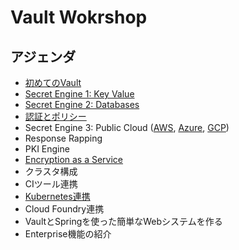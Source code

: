 # Vault Wokrshop

## アジェンダ
* [初めてのVault](https://github.com/tkaburagi/wip-vault-workshop/blob/master/contents/hello-vault.md)
* [Secret Engine 1: Key Value](https://github.com/tkaburagi/wip-vault-workshop/blob/master/contents/kv.md)
* [Secret Engine 2: Databases](https://github.com/tkaburagi/wip-vault-workshop/blob/master/contents/db.md)
* [認証とポリシー](https://github.com/tkaburagi/wip-vault-workshop/blob/master/contents/policy.md)
* Secret Engine 3: Public Cloud ([AWS](), [Azure](), [GCP]())
* Response Rapping
* PKI Engine
* [Encryption as a Service](https://github.com/tkaburagi/wip-vault-workshop/blob/master/contents/transit.md)
* クラスタ構成
* CIツール連携
* [Kubernetes連携](https://github.com/tkaburagi/wip-vault-workshop/blob/master/contents/k8s.md)
* Cloud Foundry連携
* VaultとSpringを使った簡単なWebシステムを作る
* Enterprise機能の紹介
